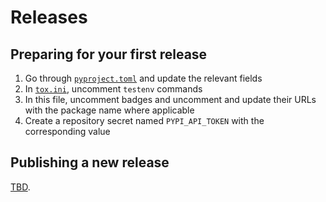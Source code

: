 # Releases

## Preparing for your first release

1. Go through [`pyproject.toml`](https://github.com/patrick-5546/sampleproject/blob/main/pyproject.toml) and update the
   relevant fields
2. In [`tox.ini`](https://github.com/patrick-5546/sampleproject/blob/main/tox.ini), uncomment `testenv` commands
3. In this file, uncomment badges and uncomment and update their URLs with the package name where applicable
4. Create a repository secret named `PYPI_API_TOKEN` with the corresponding value

## Publishing a new release

[TBD](https://github.com/patrick-5546/sampleproject/issues/12).
